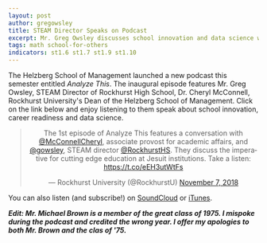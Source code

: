 ```yaml
---
layout: post
author: gregowsley
title: STEAM Director Speaks on Podcast
excerpt: Mr. Greg Owsley discusses school innovation and data science with the Rockhurst University's Dean of the Helzberg School of Management, Cherl McConnell. 
tags: math school-for-others
indicators: st1.6 st1.7 st1.9 st1.10
---
```


The Helzberg School of Management launched a new podcast this semester entitled <i>Analyze This</i>. The inaugural episode features Mr. Greg Owsley, STEAM Director of Rockhurst High School, Dr. Cheryl McConnell, Rockhurst University's Dean of the Helzberg School of Management. Click on the link below and enjoy listening to them speak about school innovation, career readiness and data science.

<center><blockquote class="twitter-tweet" data-lang="en"><p lang="en" dir="ltr">The 1st episode of Analyze This features a conversation with <a href="https://twitter.com/McConnellCheryl?ref_src=twsrc%5Etfw">@McConnellCheryl</a>, associate provost for academic affairs, and <a href="https://twitter.com/gowsley?ref_src=twsrc%5Etfw">@gowsley</a>, STEAM director <a href="https://twitter.com/RockhurstHS?ref_src=twsrc%5Etfw">@RockhurstHS</a>. They discuss the imperative for cutting edge education at Jesuit institutions. Take a listen: <a href="https://t.co/eEH3utWtFs">https://t.co/eEH3utWtFs</a></p>&mdash; Rockhurst University (@RockhurstU) <a href="https://twitter.com/RockhurstU/status/1060190498747494400?ref_src=twsrc%5Etfw">November 7, 2018</a></blockquote>
<script async src="https://platform.twitter.com/widgets.js" charset="utf-8"></script></center>

You can also listen (and subscribe!) on [SoundCloud](https://soundcloud.com/applieddatascience/what-world-are-students-prepared-for) or [iTunes](https://itunes.apple.com/us/podcast/analyze-this/id1440631053).

<b><i>Edit: Mr. Michael Brown is a member of the great class of 1975. I mispoke during the podcast and credited the wrong year. I offer my apologies to both Mr. Brown and the clas of '75.</i></b>
